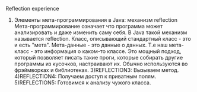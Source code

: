  Reflection experience
 1) Элементы мета-программирования в Java: механизм reflection
    Мета-программирование означает что программа может анализировать и даже изменить саму себя. В Java такой механизм называется reflection. 
    Класс, описывающий стандартный класс - это и есть "мета". Мета-данные - это данные о данных. Т.е наш мета-класс - это информация о каком-то классе.
    Это мощный подход, который позволяет писать такие проги, которые собирать другие программы из кусочков, настраивают их. Обычно используются во фрэймворках и библиотеках.
3)REFLECTION3: Вызываем метод.
4)REFLECTION4: Получаем доступ к приватным полям.
5)REFLECTION5: Готовимся к анализу чужого класса.

